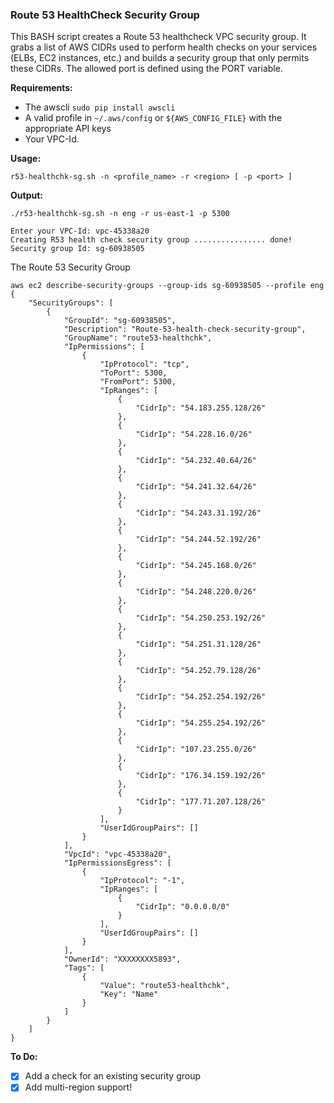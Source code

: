 ### Route 53 HealthCheck Security Group

This BASH script creates a Route 53 healthcheck VPC security group.  It grabs a list of AWS CIDRs used to perform health checks
on your services (ELBs, EC2 instances, etc.) and builds a security group that only permits these CIDRs.  The allowed port is
defined using the PORT variable.

**Requirements:**

* The awscli  `sudo pip install awscli`
* A valid profile in `~/.aws/config` or `${AWS_CONFIG_FILE}` with the appropriate API keys
* Your VPC-Id.

**Usage:**

```
r53-healthchk-sg.sh -n <profile_name> -r <region> [ -p <port> ]
```

**Output:**

```
./r53-healthchk-sg.sh -n eng -r us-east-1 -p 5300

Enter your VPC-Id: vpc-45338a20
Creating R53 health check security group ................ done!
Security group Id: sg-60938505
```

The Route 53 Security Group

```
aws ec2 describe-security-groups --group-ids sg-60938505 --profile eng
{
    "SecurityGroups": [
        {
            "GroupId": "sg-60938505",
            "Description": "Route-53-health-check-security-group",
            "GroupName": "route53-healthchk",
            "IpPermissions": [
                {
                    "IpProtocol": "tcp",
                    "ToPort": 5300,
                    "FromPort": 5300,
                    "IpRanges": [
                        {
                            "CidrIp": "54.183.255.128/26"
                        },
                        {
                            "CidrIp": "54.228.16.0/26"
                        },
                        {
                            "CidrIp": "54.232.40.64/26"
                        },
                        {
                            "CidrIp": "54.241.32.64/26"
                        },
                        {
                            "CidrIp": "54.243.31.192/26"
                        },
                        {
                            "CidrIp": "54.244.52.192/26"
                        },
                        {
                            "CidrIp": "54.245.168.0/26"
                        },
                        {
                            "CidrIp": "54.248.220.0/26"
                        },
                        {
                            "CidrIp": "54.250.253.192/26"
                        },
                        {
                            "CidrIp": "54.251.31.128/26"
                        },
                        {
                            "CidrIp": "54.252.79.128/26"
                        },
                        {
                            "CidrIp": "54.252.254.192/26"
                        },
                        {
                            "CidrIp": "54.255.254.192/26"
                        },
                        {
                            "CidrIp": "107.23.255.0/26"
                        },
                        {
                            "CidrIp": "176.34.159.192/26"
                        },
                        {
                            "CidrIp": "177.71.207.128/26"
                        }
                    ],
                    "UserIdGroupPairs": []
                }
            ],
            "VpcId": "vpc-45338a20",
            "IpPermissionsEgress": [
                {
                    "IpProtocol": "-1",
                    "IpRanges": [
                        {
                            "CidrIp": "0.0.0.0/0"
                        }
                    ],
                    "UserIdGroupPairs": []
                }
            ],
            "OwnerId": "XXXXXXXX5893",
            "Tags": [
                {
                    "Value": "route53-healthchk",
                    "Key": "Name"
                }
            ]
        }
    ]
}
```

**To Do:**

- [x] Add a check for an existing security group
- [x] Add multi-region support!
